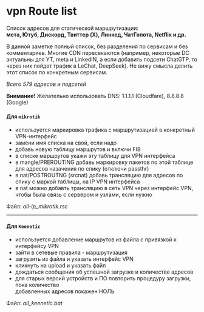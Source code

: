 # vpn Route list
Список адресов для статической маршрутизации:\
**мета, Ютуб, Дискорд, Твиттер (X), Линкед, ЧатГопота, Netflix и др.**

В данной заметке полный список, без разделения по сервисам и без комментариев. Многие CDN пересекаются
(например, некоторые DC актуальны для YT, meta и LinkedIN, а если добавить подсети ChatGTP, то через них
пойдет трафик в LeChat, DeepSeek). Не вижу смысла делить этот список по конкретным сервисам.

_Всего 579 адресов и подсетей_

**Внимание!** Желательно использовать DNS: 1.1.1.1 (Cloudfare), 8.8.8.8 (Google)

#### Для `mikrotik`
- используется маркировка трафика с маршрутизацией в конкретный VPN-интерфейс
- замени имя списка на свой, если надо
- добавь новую таблицу маршрутов и включи FIB
- в списке маршрутов укажи эту таблицу для VPN интерфейса
- в mangle/PREROUTING добавь маркировку пакетов по этой таблице для адресов назачения по спику (отключи passthr)
- в nat/POSTROUTNG (srcnat) добавь трансляцию для адресов по спику с маркой таблицы, на IP VPN интерфейса
- в nat можно добавть трансляцию в сеть VPN через интерфейс VPN, чтобы была связь с сервером и узлами, если нужно

Файл: _all-ip_mikrotik.rsc_

---

#### Для `Keenetic`
- используется добавление маршрутов из файла с привязкой к интерфейсу VPN
- зайти в сетевые правила - маршрутизация
- загрузить из файла и указать интерфейс VPN
- кликнуть на upload и указать файл
- дождаться сообщения об успешной загрузке и количестве адресов
- для старых версий устройств и ПО повторить процедуру загрузки, пока количество\
добавленных адресов покажен НОЛЬ

Файл: _all_keenetic.bat_
